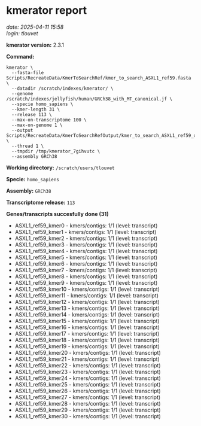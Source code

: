 # kmerator report
*date: 2025-04-11 15:58*  
*login: tlouvet*

**kmerator version:** 2.3.1

**Command:**

```
kmerator \
  --fasta-file Scripts/RecreateData/KmerToSearchRef/kmer_to_search_ASXL1_ref59.fasta \
  --datadir /scratch/indexes/kmerator/ \
  --genome /scratch/indexes/jellyfish/human/GRCh38_with_MT_canonical.jf \
  --specie homo_sapiens \
  --kmer-length 31 \
  --release 113 \
  --max-on-transcriptome 100 \
  --max-on-genome 1 \
  --output Scripts/RecreateData/KmerToSearchRefOutput/kmer_to_search_ASXL1_ref59_output \
  --thread 1 \
  --tmpdir /tmp/kmerator_7gihvutc \
  --assembly GRCh38
```

**Working directory:** `/scratch/users/tlouvet`

**Specie:** `homo_sapiens`

**Assembly:** `GRCh38`

**Transcriptome release:** `113`

**Genes/transcripts succesfully done (31)**

- ASXL1_ref59_kmer0 - kmers/contigs: 1/1 (level: transcript)
- ASXL1_ref59_kmer1 - kmers/contigs: 1/1 (level: transcript)
- ASXL1_ref59_kmer2 - kmers/contigs: 1/1 (level: transcript)
- ASXL1_ref59_kmer3 - kmers/contigs: 1/1 (level: transcript)
- ASXL1_ref59_kmer4 - kmers/contigs: 1/1 (level: transcript)
- ASXL1_ref59_kmer5 - kmers/contigs: 1/1 (level: transcript)
- ASXL1_ref59_kmer6 - kmers/contigs: 1/1 (level: transcript)
- ASXL1_ref59_kmer7 - kmers/contigs: 1/1 (level: transcript)
- ASXL1_ref59_kmer8 - kmers/contigs: 1/1 (level: transcript)
- ASXL1_ref59_kmer9 - kmers/contigs: 1/1 (level: transcript)
- ASXL1_ref59_kmer10 - kmers/contigs: 1/1 (level: transcript)
- ASXL1_ref59_kmer11 - kmers/contigs: 1/1 (level: transcript)
- ASXL1_ref59_kmer12 - kmers/contigs: 1/1 (level: transcript)
- ASXL1_ref59_kmer13 - kmers/contigs: 1/1 (level: transcript)
- ASXL1_ref59_kmer14 - kmers/contigs: 1/1 (level: transcript)
- ASXL1_ref59_kmer15 - kmers/contigs: 1/1 (level: transcript)
- ASXL1_ref59_kmer16 - kmers/contigs: 1/1 (level: transcript)
- ASXL1_ref59_kmer17 - kmers/contigs: 1/1 (level: transcript)
- ASXL1_ref59_kmer18 - kmers/contigs: 1/1 (level: transcript)
- ASXL1_ref59_kmer19 - kmers/contigs: 1/1 (level: transcript)
- ASXL1_ref59_kmer20 - kmers/contigs: 1/1 (level: transcript)
- ASXL1_ref59_kmer21 - kmers/contigs: 1/1 (level: transcript)
- ASXL1_ref59_kmer22 - kmers/contigs: 1/1 (level: transcript)
- ASXL1_ref59_kmer23 - kmers/contigs: 1/1 (level: transcript)
- ASXL1_ref59_kmer24 - kmers/contigs: 1/1 (level: transcript)
- ASXL1_ref59_kmer25 - kmers/contigs: 1/1 (level: transcript)
- ASXL1_ref59_kmer26 - kmers/contigs: 1/1 (level: transcript)
- ASXL1_ref59_kmer27 - kmers/contigs: 1/1 (level: transcript)
- ASXL1_ref59_kmer28 - kmers/contigs: 1/1 (level: transcript)
- ASXL1_ref59_kmer29 - kmers/contigs: 1/1 (level: transcript)
- ASXL1_ref59_kmer30 - kmers/contigs: 1/1 (level: transcript)
